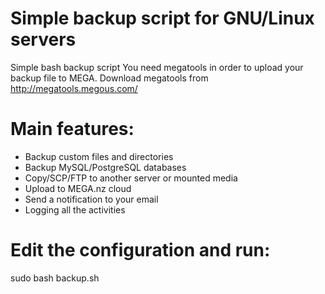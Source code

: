 # Simple backup script for GNU/Linux servers
Simple bash backup script
You need megatools in order to upload your backup file to MEGA. Download megatools from http://megatools.megous.com/

# Main features:
- Backup custom files and directories
- Backup MySQL/PostgreSQL databases
- Copy/SCP/FTP to another server or mounted media
- Upload to MEGA.nz cloud
- Send a notification to your email
- Logging all the activities

# Edit the configuration and run:
sudo bash backup.sh
